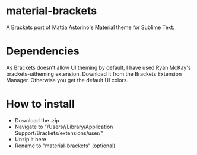 # material-brackets
A Brackets port of Mattia Astorino's Material theme for Sublime Text.

# Dependencies

As Brackets doesn't allow UI theming by default, I have used Ryan McKay's brackets-uitheming extension. Download it from the Brackets Extension Manager. Otherwise you get the default UI colors.

# How to install

- Download the .zip
- Navigate to "/Users/<user>/Library/Application Support/Brackets/extensions/user/"
- Unzip it here
- Rename to "material-brackets" (optional)